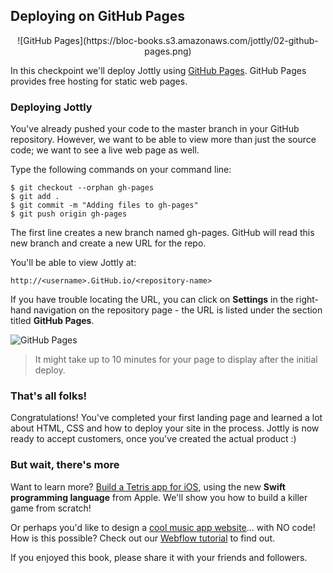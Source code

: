 ## Deploying on GitHub Pages

<center>![GitHub Pages](https://bloc-books.s3.amazonaws.com/jottly/02-github-pages.png)</center>

In this checkpoint we'll deploy Jottly using [GitHub Pages](https://pages.github.com). GitHub Pages provides free hosting for static web pages.

### Deploying Jottly

You've already pushed your code to the master branch in your GitHub repository. However, we want to be able to view more than just the source code; we want to see a live web page as well.

Type the following commands on your command line:

```bash(Terminal)
$ git checkout --orphan gh-pages
$ git add .
$ git commit -m "Adding files to gh-pages"
$ git push origin gh-pages
```

The first line creates a new branch named gh-pages. GitHub will read this new branch and create a new URL for the repo.

You'll be able to view Jottly at:

```
http://<username>.GitHub.io/<repository-name>
```

If you have trouble locating the URL, you can click on **Settings** in the right-hand navigation on the repository page - the URL is listed under the section titled **GitHub Pages**.

![GitHub Pages](https://bloc-books.s3.amazonaws.com/jottly/jottly-GitHub.gif)

> It might take up to 10 minutes for your page to display after the initial deploy.

### That's all folks!

Congratulations! You've completed your first landing page and learned a lot about HTML, CSS and how to deploy your site in the process. Jottly is now ready to accept customers, once you've created the actual product :)

### But wait, there's more

Want to learn more? [Build a Tetris app for iOS](https://www.bloc.io/tutorials/swiftris-build-your-first-ios-game-with-swift), using the new **Swift programming language** from Apple. We'll show you how to build a killer game from scratch! 

Or perhaps you'd like to design a [cool music app website](http://bloc-jams.webflow.com/)... with NO code! How is this possible? Check out our [Webflow tutorial](https://www.bloc.io/tutorials/webflow-tutorial-design-responsive-sites-with-webflow) to find out.

If you enjoyed this book, please share it with your friends and followers.
